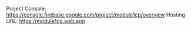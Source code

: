 Project Console: https://console.firebase.google.com/project/module1cp/overview
Hosting URL: https://module1cp.web.app
